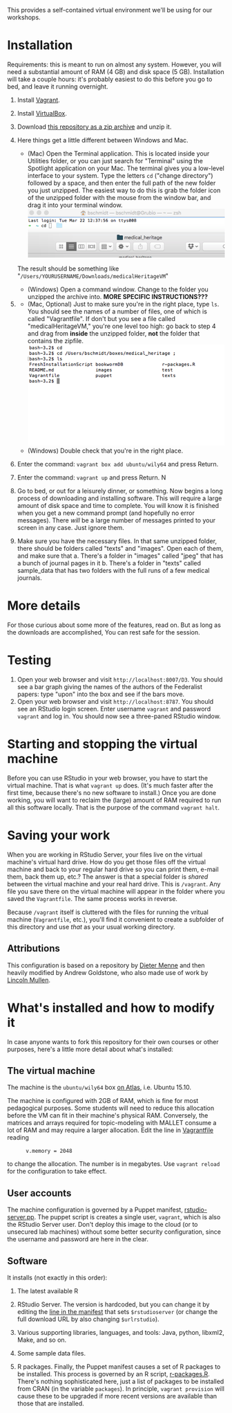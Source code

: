 

This provides a self-contained virtual environment we'll be using for our workshops.



# Installation

Requirements: this is meant to run on almost any system. However, you will need a substantial amount of RAM (4 GB) and disk space (5 GB). Installation will take a couple hours: it's probably easiest to do this before you go to bed, and leave it running overnight.

1. Install [Vagrant](https://www.vagrantup.com/downloads).
2. Install [VirtualBox](https://www.virtualbox.org/wiki/Downloads).
3. Download [this repository as a zip archive](https://github.com/bmschmidt/medicalHeritageVM/archive/master.zip) and unzip it.
4. Here things get a little different between Windows and Mac.
    * (Mac) Open the Terminal application. This is located inside your Utilities folder, or you can just search for "Terminal" using the Spotlight application on your Mac. The terminal gives you a low-level interface to your system. Type the letters `cd` ("change directory") followed by a space, and then enter the full path of the new folder you just unzipped. The easiest way to do this is grab the folder icon of the unzipped folder with the mouse from the window bar, and drag it into your terminal window. ![Dragging a folder into a terminal window.](docs/Dragging-Mac.png)
    
    The result should be something like "`/Users/YOURUSERNAME/Downloads/medicalHeritageVM`"
    * (Windows) Open a command window. Change to the folder you unzipped the archive into. **MORE SPECIFIC INSTRUCTIONS???**
5. 
    * (Mac, Optional) Just to make sure you're in the right place, type `ls`. You should see the names of a number of files, one of which is called "Vagrantfile". If don't but you see a file called "medicalHeritageVM," you're one level too high: go back to step 4 and drag from **inside** the unzipped folder, **not** the folder that contains the zipfile.![Your terminal should look something like this](docs/cd_output.png)
    * (Windows) Double check that you're in the right place.
6. Enter the command: `vagrant box add ubuntu/wily64` and press Return.
7. Enter the command: `vagrant up` and press Return. N
8. Go to bed, or out for a leisurely dinner, or something. Now begins a long process of downloading and installing software. This will require a large amount of disk space and time to complete. You will know it is finished when you get a new command prompt (and hopefully no error messages). There *will* be a large number of messages printed to your screen in any case. Just ignore them.
9. Make sure you have the necessary files. In that same unzipped folder, there should be folders called "texts" and "images". Open each of them, and make sure that
      a. There's a folder in "images" called "jpeg" that has a bunch of journal pages in it
      b. There's a folder in "texts" called sample_data that has two folders with the full runs of a few medical journals.


# More details

For those curious about some more of the features, read on. But as long as the downloads are accomplished, You can rest safe for the session.

# Testing

1. Open your web browser and visit `http://localhost:8007/D3`. You should see a bar graph giving the names of the authors of the Federalist papers: type "upon" into the box and see if the bars move.
1. Open your web browser and visit `http://localhost:8787`. You should see an RStudio login screen. Enter username `vagrant` and password `vagrant` and log in. You should now see a three-paned RStudio window.

# Starting and stopping the virtual machine

Before you can use RStudio in your web browser, you have to start the virtual machine. That is what `vagrant up` does. (It's much faster after the first time, because there's no new software to install.) Once you are done working, you will want to reclaim the (large) amount of RAM required to run all this software locally. That is the purpose of the command `vagrant halt`.

# Saving your work

When you are working in RStudio Server, your files live on the virtual machine's virtual hard drive. How do you get those files off the virtual machine and back to your regular hard drive so you can print them, e-mail them, back them up, etc.? The answer is that a special folder is *shared* between the virtual machine and your real hard drive. This is `/vagrant`. Any file you save there on the virtual machine will appear in the folder where you saved the `Vagrantfile`. The same process works in reverse.

Because `/vagrant` itself is cluttered with the files for running the vritual machine (`Vagrantfile`, etc.), you'll find it convenient to create a subfolder of this directory and use *that* as your usual working directory.


## Attributions 

This configuration is based on a repository by [Dieter Menne](https://bitbucket.org/dmenne/rstudio-shiny-server-on-ubuntu) and then heavily modified by Andrew Goldstone, who also made use of work by [Lincoln Mullen](https://github.com/lmullen/vagrant-r-dev/).

# What's installed and how to modify it

In case anyone wants to fork this repository for their own courses or other purposes, here's a little more detail about what's installed:

## The virtual machine

The machine is the `ubuntu/wily64` box [on Atlas](https://atlas.hashicorp.com/ubuntu/boxes/wily64), i.e. Ubuntu 15.10.

The machine is configured with 2GB of RAM, which is fine for most pedagogical purposes. Some students will need to reduce this allocation before the VM can fit in their machine's physical RAM. Conversely, the matrices and arrays required for topic-modeling with MALLET consume a lot of RAM and may require a larger allocation. Edit the line in [Vagrantfile](Vagrantfile#L11) reading

````
      v.memory = 2048
````

to change the allocation. The number is in megabytes. Use `vagrant reload` for the configuration to take effect.

## User accounts

The machine configuration is governed by a Puppet manifest, [rstudio-server.pp](puppet/manifests/rstudio-server.pp). The puppet script is creates a single user, `vagrant`, which is also the RStudio Server user. Don't deploy this image to the cloud (or to unsecured lab machines) without some better security configuration, since the username and password are here in the clear. 

## Software

 It installs (not exactly in this order):

1. The latest available R

3. RStudio Server. The version is hardcoded, but you can change it by editing the [line in the manifest](puppet/manifests/rstudio-server.pp#L3) that sets `$rstudioserver` (or change the full download URL by also changing `$urlrstudio`).

4. Various supporting libraries, languages, and tools: Java, python, libxml2, Make, and so on.

5. Some sample data files.

6. R packages. Finally, the Puppet manifest causes a set of R packages to be installed. This process is governed by an R script, [r-packages.R](r-packages.R). There's nothing sophisticated here, just a list of packages to be installed from CRAN (in the variable `packages`). In principle, `vagrant provision` will cause these to be upgraded if more recent versions are available than those that are installed.
